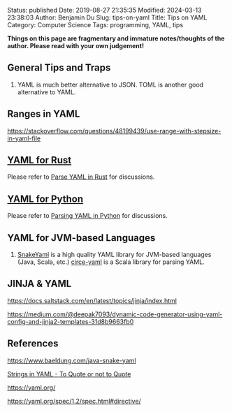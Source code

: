 Status: published
Date: 2019-08-27 21:35:35
Modified: 2024-03-13 23:38:03
Author: Benjamin Du
Slug: tips-on-yaml
Title: Tips on YAML
Category: Computer Science
Tags: programming, YAML, tips

**Things on this page are fragmentary and immature notes/thoughts of the author. Please read with your own judgement!**

## General Tips and Traps

1. YAML is much better alternative to JSON.
    TOML is another good alternative to YAML.

## Ranges in YAML

https://stackoverflow.com/questions/48199439/use-range-with-stepsize-in-yaml-file

## [YAML for Rust](https://www.legendu.net/misc/blog/parse-yaml-in-rust)

Please refer to
[Parse YAML in Rust](https://www.legendu.net/misc/blog/parse-yaml-in-rust)
for discussions.

## [YAML for Python](https://misc.legendu.net/blog/python-parse-yaml/)

Please refer to 
[Parsing YAML in Python](https://misc.legendu.net/blog/python-parse-yaml/)
for discussions.

## YAML for JVM-based Languages

1. [SnakeYaml](https://bitbucket.org/asomov/snakeyaml/src/default/)
  is a high quality YAML library for JVM-based languages (Java, Scala, etc.)
  [circe-yaml](https://github.com/circe/circe-yaml)
  is a Scala library for parsing YAML.


## JINJA & YAML

https://docs.saltstack.com/en/latest/topics/jinja/index.html

https://medium.com/@deepak7093/dynamic-code-generator-using-yaml-config-and-jinja2-templates-31d8b9663fb0


## References

https://www.baeldung.com/java-snake-yaml

[Strings in YAML - To Quote or not to Quote](http://blogs.perl.org/users/tinita/2018/03/strings-in-yaml---to-quote-or-not-to-quote.html)

https://yaml.org/

https://yaml.org/spec/1.2/spec.html#directive/
